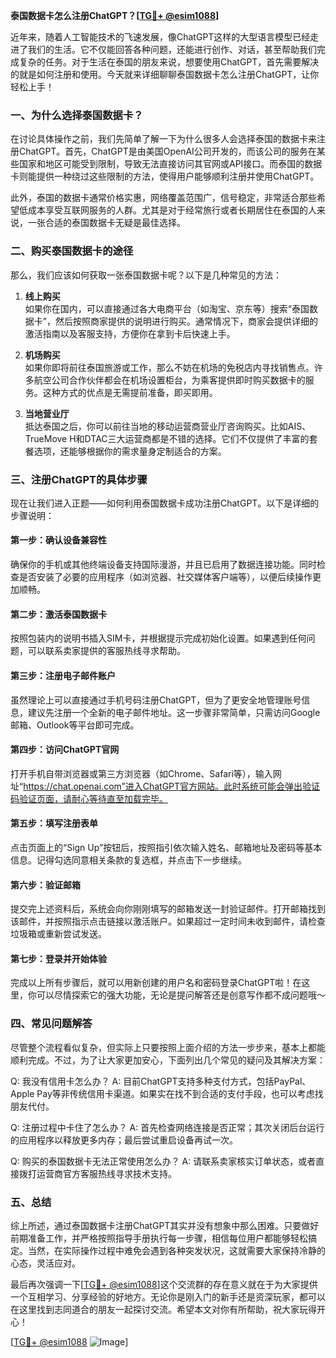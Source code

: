 **泰国数据卡怎么注册ChatGPT？[[TG💪+ @esim1088](https://t.me/s/esim1088)]**

近年来，随着人工智能技术的飞速发展，像ChatGPT这样的大型语言模型已经走进了我们的生活。它不仅能回答各种问题，还能进行创作、对话，甚至帮助我们完成复杂的任务。对于生活在泰国的朋友来说，想要使用ChatGPT，首先需要解决的就是如何注册和使用。今天就来详细聊聊泰国数据卡怎么注册ChatGPT，让你轻松上手！

### 一、为什么选择泰国数据卡？

在讨论具体操作之前，我们先简单了解一下为什么很多人会选择泰国的数据卡来注册ChatGPT。首先，ChatGPT是由美国OpenAI公司开发的，而该公司的服务在某些国家和地区可能受到限制，导致无法直接访问其官网或API接口。而泰国的数据卡则能提供一种绕过这些限制的方法，使得用户能够顺利注册并使用ChatGPT。

此外，泰国的数据卡通常价格实惠，网络覆盖范围广，信号稳定，非常适合那些希望低成本享受互联网服务的人群。尤其是对于经常旅行或者长期居住在泰国的人来说，一张合适的泰国数据卡无疑是最佳选择。

### 二、购买泰国数据卡的途径

那么，我们应该如何获取一张泰国数据卡呢？以下是几种常见的方法：

1. **线上购买**  
   如果你在国内，可以直接通过各大电商平台（如淘宝、京东等）搜索“泰国数据卡”，然后按照商家提供的说明进行购买。通常情况下，商家会提供详细的激活指南以及客服支持，方便你在拿到卡后快速上手。

2. **机场购买**  
   如果你即将前往泰国旅游或工作，那么不妨在机场的免税店内寻找销售点。许多航空公司合作伙伴都会在机场设置柜台，为乘客提供即时购买数据卡的服务。这种方式的优点是无需提前准备，即买即用。

3. **当地营业厅**  
   抵达泰国之后，你可以前往当地的移动运营商营业厅咨询购买。比如AIS、TrueMove H和DTAC三大运营商都是不错的选择。它们不仅提供了丰富的套餐选项，还能够根据你的需求量身定制适合的方案。

### 三、注册ChatGPT的具体步骤

现在让我们进入正题——如何利用泰国数据卡成功注册ChatGPT。以下是详细的步骤说明：

#### 第一步：确认设备兼容性
确保你的手机或其他终端设备支持国际漫游，并且已启用了数据连接功能。同时检查是否安装了必要的应用程序（如浏览器、社交媒体客户端等），以便后续操作更加顺畅。

#### 第二步：激活泰国数据卡
按照包装内的说明书插入SIM卡，并根据提示完成初始化设置。如果遇到任何问题，可以联系卖家提供的客服热线寻求帮助。

#### 第三步：注册电子邮件账户
虽然理论上可以直接通过手机号码注册ChatGPT，但为了更安全地管理账号信息，建议先注册一个全新的电子邮件地址。这一步骤非常简单，只需访问Google邮箱、Outlook等平台即可完成。

#### 第四步：访问ChatGPT官网
打开手机自带浏览器或第三方浏览器（如Chrome、Safari等），输入网址“https://chat.openai.com”进入ChatGPT官方网站。此时系统可能会弹出验证码验证页面，请耐心等待直至加载完毕。

#### 第五步：填写注册表单
点击页面上的“Sign Up”按钮后，按照指引依次输入姓名、邮箱地址及密码等基本信息。记得勾选同意相关条款的复选框，并点击下一步继续。

#### 第六步：验证邮箱
提交完上述资料后，系统会向你刚刚填写的邮箱发送一封验证邮件。打开邮箱找到该邮件，并按照指示点击链接以激活账户。如果超过一定时间未收到邮件，请检查垃圾箱或重新尝试发送。

#### 第七步：登录并开始体验
完成以上所有步骤后，就可以用新创建的用户名和密码登录ChatGPT啦！在这里，你可以尽情探索它的强大功能，无论是提问解答还是创意写作都不成问题哦～

### 四、常见问题解答

尽管整个流程看似复杂，但实际上只要按照上面介绍的方法一步步来，基本上都能顺利完成。不过，为了让大家更加安心，下面列出几个常见的疑问及其解决方案：

Q: 我没有信用卡怎么办？
A: 目前ChatGPT支持多种支付方式，包括PayPal、Apple Pay等非传统信用卡渠道。如果实在找不到合适的支付手段，也可以考虑找朋友代付。

Q: 注册过程中卡住了怎么办？
A: 首先检查网络连接是否正常；其次关闭后台运行的应用程序以释放更多内存；最后尝试重启设备再试一次。

Q: 购买的泰国数据卡无法正常使用怎么办？
A: 请联系卖家核实订单状态，或者直接拨打运营商官方客服热线寻求技术支持。

### 五、总结

综上所述，通过泰国数据卡注册ChatGPT其实并没有想象中那么困难。只要做好前期准备工作，并严格按照指导手册执行每一步骤，相信每位用户都能够轻松搞定。当然，在实际操作过程中难免会遇到各种突发状况，这就需要大家保持冷静的心态，灵活应对。

最后再次强调一下[[TG💪+ @esim1088](https://t.me/s/esim1088)]这个交流群的存在意义就在于为大家提供一个互相学习、分享经验的好地方。无论你是刚入门的新手还是资深玩家，都可以在这里找到志同道合的朋友一起探讨交流。希望本文对你有所帮助，祝大家玩得开心！

[[TG💪+ @esim1088](https://t.me/s/esim1088) ![Image](https://i.postimg.cc/4NQfJmqS/Snipaste-2025-05-13-00-14-12.png)]